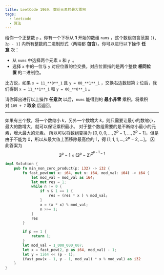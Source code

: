 ```yaml
---
title: LeetCode 1969. 数组元素的最大乘积
tags:
  - leetcode
  - 算法
---
```

给你一个正整数 `p` 。你有一个下标从 **1** 开始的数组 `nums` ，这个数组包含范围 `[1, 2p - 1]` 内所有整数的二进制形式（两端都 **包含**）。你可以进行以下操作 **任意** 次：

- 从 `nums` 中选择两个元素 `x` 和 `y`  。
- 选择 `x` 中的一位与 `y` 对应位置的位交换。对应位置指的是两个整数 **相同位置** 的二进制位。

比方说，如果 `x = 11_**0**_1` 且 `y = 00_**1**_1` ，交换右边数起第 `2` 位后，我们得到 `x = 11_**1**_1` 和 `y = 00_**0**_1` 。

请你算出进行以上操作 **任意次** 以后，`nums` 能得到的 **最小非零** 乘积。将乘积对 `109 + 7` **取余** 后返回。

---
如果有三个数，将一个数缩小 $k$，另外一个数增大 $k$，则只需要让最小的数缩小，最大的数增大，就可以保证乘积最小。
对于整个数组需要的是不断缩小最小的元素，增大最大的元素。
所以可以将数组变换为 $[0,0,0,...,2^p-1,...,2^p-1]$，但是由于不能为 $0$，所以从最大值上面移除最高位的 $1$，得 $[1,1,1,...,2^p-2,...]$。
因此答案为
$$
2^p-1 \times (2^p-2)^{2^{p-1}-1}
$$
```rust
impl Solution { 
    pub fn min_non_zero_product(p: i32) -> i32 {
        fn fast_pow(mut x: i64, mut n: i64, mod_val: i64) -> i64 {
            let mod_val = mod_val as i64;
            let mut res = 1;
            while n != 0 {
                if n & 1 == 1 {
                    res = (res * x ) % mod_val;
                }
                x = (x * x) % mod_val;
                n >>= 1;
            }
            res
        }

        if p == 1 {
            return 1;
        }
        let mod_val = 1_000_000_007;
        let x = fast_pow(2, p as i64, mod_val) - 1;
        let y = 1i64 << (p - 1);
        (fast_pow(x - 1, y - 1, mod_val) * x % mod_val) as i32
    }
}
```

